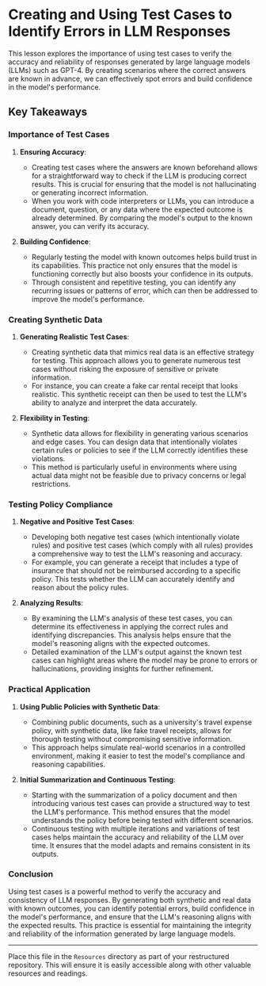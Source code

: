 # Creating and Using Test Cases to Identify Errors in LLM Responses

This lesson explores the importance of using test cases to verify the accuracy and reliability of responses generated by large language models (LLMs) such as GPT-4. By creating scenarios where the correct answers are known in advance, we can effectively spot errors and build confidence in the model's performance.

## Key Takeaways

### Importance of Test Cases

1. **Ensuring Accuracy**:
   - Creating test cases where the answers are known beforehand allows for a straightforward way to check if the LLM is producing correct results. This is crucial for ensuring that the model is not hallucinating or generating incorrect information.
   - When you work with code interpreters or LLMs, you can introduce a document, question, or any data where the expected outcome is already determined. By comparing the model's output to the known answer, you can verify its accuracy.

2. **Building Confidence**:
   - Regularly testing the model with known outcomes helps build trust in its capabilities. This practice not only ensures that the model is functioning correctly but also boosts your confidence in its outputs.
   - Through consistent and repetitive testing, you can identify any recurring issues or patterns of error, which can then be addressed to improve the model's performance.

### Creating Synthetic Data

1. **Generating Realistic Test Cases**:
   - Creating synthetic data that mimics real data is an effective strategy for testing. This approach allows you to generate numerous test cases without risking the exposure of sensitive or private information.
   - For instance, you can create a fake car rental receipt that looks realistic. This synthetic receipt can then be used to test the LLM's ability to analyze and interpret the data accurately.

2. **Flexibility in Testing**:
   - Synthetic data allows for flexibility in generating various scenarios and edge cases. You can design data that intentionally violates certain rules or policies to see if the LLM correctly identifies these violations.
   - This method is particularly useful in environments where using actual data might not be feasible due to privacy concerns or legal restrictions.

### Testing Policy Compliance

1. **Negative and Positive Test Cases**:
   - Developing both negative test cases (which intentionally violate rules) and positive test cases (which comply with all rules) provides a comprehensive way to test the LLM's reasoning and accuracy.
   - For example, you can generate a receipt that includes a type of insurance that should not be reimbursed according to a specific policy. This tests whether the LLM can accurately identify and reason about the policy rules.

2. **Analyzing Results**:
   - By examining the LLM's analysis of these test cases, you can determine its effectiveness in applying the correct rules and identifying discrepancies. This analysis helps ensure that the model's reasoning aligns with the expected outcomes.
   - Detailed examination of the LLM's output against the known test cases can highlight areas where the model may be prone to errors or hallucinations, providing insights for further refinement.

### Practical Application

1. **Using Public Policies with Synthetic Data**:
   - Combining public documents, such as a university's travel expense policy, with synthetic data, like fake travel receipts, allows for thorough testing without compromising sensitive information.
   - This approach helps simulate real-world scenarios in a controlled environment, making it easier to test the model's compliance and reasoning capabilities.

2. **Initial Summarization and Continuous Testing**:
   - Starting with the summarization of a policy document and then introducing various test cases can provide a structured way to test the LLM's performance. This method ensures that the model understands the policy before being tested with different scenarios.
   - Continuous testing with multiple iterations and variations of test cases helps maintain the accuracy and reliability of the LLM over time. It ensures that the model adapts and remains consistent in its outputs.

### Conclusion

Using test cases is a powerful method to verify the accuracy and consistency of LLM responses. By generating both synthetic and real data with known outcomes, you can identify potential errors, build confidence in the model's performance, and ensure that the LLM's reasoning aligns with the expected results. This practice is essential for maintaining the integrity and reliability of the information generated by large language models.

---

Place this file in the `Resources` directory as part of your restructured repository. This will ensure it is easily accessible along with other valuable resources and readings.